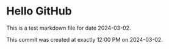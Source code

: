 # Hello GitHub
This is a test markdown file for date 2024-03-02.

This commit was created at exactly 12:00 PM on 2024-03-02.
